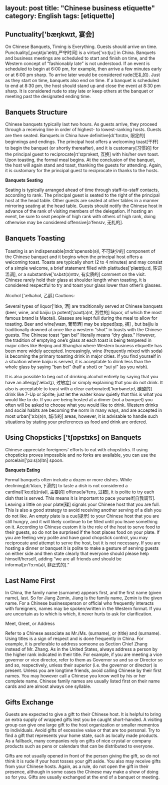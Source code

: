 layout: post
title: "Chinese business etiquette"
category: English
tags: [etiquette]
---

## Punctuality['bæŋkwɪt, 宴会]

On Chinese Banquets, Timing is Everything. Guests should arrive on time. Punctuality[,pʌŋktjʊ'ælɪtɪ,严守时间] is a virtue['vɜːtjuː] in China. Banquets and business meetings are scheduled to start and finish on time, and the Western concept of “fashionably late” is not understood. If an event is scheduled to begin at 6:00 pm, for example, then arrive a few minutes early or at 6:00 pm sharp. To arrive later would be considered rude(无礼的). Just as they start on time, banquets also end on time. If a banquet is scheduled to end at 8:30 pm, the host should stand up and close the event at 8:30 pm sharp. It is considered rude to stay late or keep others at the banquet or meeting past the designated ending time.

<!--more-->

## Banquets Structure

Chinese banquets typically last two hours. As guests arrive, they proceed through a receiving line in order of highest- to lowest-ranking hosts. Guests are then seated. Banquets in China have definitive[dɪ'fɪnɪtɪv, 限定的] beginnings and endings. The principal host offers a welcoming toast[干杯] to begin the banquet (or shortly thereafter), and it is customary[习惯的] for the principal guest to reciprocate[rɪ'sɪprəkeɪt, 互换]  with his/her own toast. Upon toasting, the formal meal begins. At the conclusion of the banquet, the host will again stand and toast, thanking the guests for attending. Again, it is customary for the principal guest to reciprocate in thanks to the hosts.

__Banquets Seating__

Seating is typically arranged ahead of time through staff-to-staff contacts, according to rank. The principal guest is seated to the right of the principal host at the head table. Other guests are seated at other tables in a manner mirroring seating at the head table. Guests should notify the Chinese host in advance of the rank of visiting members of the delegation. If hosting an event, be sure to seat people of high rank with others of high rank, doing otherwise may be considered offensive[ə'fensɪv, 无礼的].

## Banquets Toasting

Toasting is an indispensable[ɪndɪ'spensəb(ə)l, 不可缺少的] component of the Chinese banquet and it begins when the principal host offers a welcoming toast. Toasts are typically short (2 to 4 minutes) and may consist of a simple welcome, a brief statement filled with platitudes['plætɪtjuːd,  陈词滥调], or a substantive['sʌbst(ə)ntɪv, 有实质的] comment on the visit. Chinese rarely hold their glass at shoulder length when toasting, it is considered respectful to try and toast your glass lower than other’s glasses.

Alcohol ['ælkəhɒl, 乙醇] Cautions:

Several types of liquor['lɪkə, 酒]  are traditionally served at Chinese banquets (beer, wine, and baijiu (a potent['pəʊt(ə)nt, 烈性的]  liquor, of which the most famous brand is Maotai). Glasses are kept full during the meal to allow for toasting. Beer and wine[waɪn, 葡萄酒] may be sipped[sɪp, 抿] , but baijiu is traditionally downed at once like a western “shot” in toasts with the Chinese guests. The Chinese toast “gan bei” literally means “dry glass.” However, the tradition of emptying one’s glass at each toast is being tempered in major cities like Beijing and Shanghai where Western business etiquette has been more widely accepted. Increasingly, wine (frequently mixed with soda) is becoming the primary toasting drink in major cities. If you find yourself in a situation where baijiu is served, it is acceptable to drink less than the whole glass by saying “ban bei” (half a shot) or “sui yi” (as you wish).

It is also possible to beg out of drinking alcohol entirely by saying that you have an allergy['ælədʒɪ, 过敏症] or simply explaining that you do not drink. It also is acceptable to toast with a clear carbonated['kɑrbənetɪd, 碳酸的] drink like 7-Up or Sprite; just let the waiter know quietly that this is what you would like to do. If you are being hosted at a dinner (not a banquet) you often will be asked to choose what you would like to drink. Western drinks and social habits are becoming the norm in many ways, and are accepted in most urban['ɜːb(ə)n,  城市的] areas, however, it is advisable to handle such situations by stating your preferences as food and drink are ordered.

## Using Chopsticks ['tʃɒpstɪks] on Banquets

Chinese appreciate foreigners’ efforts to eat with chopsticks. If using chopsticks proves impossible and no forks are available, you can use the porcelain['pɔːs(ə)lɪn] spoon.

__Banquets Eating__

Formal banquets often include a dozen or more dishes. While declining[dɪ'klaɪn,下滑的] to taste a dish is not considered a cardinal['kɑːd(ɪ)n(ə)l, 主要的] offense[ə'fɛns, 过错], it is polite to try each dish that is served. This means it is important to pace yourself[自我调节]. Leaving a little on your plate[碟] signals your Chinese host that you are full. This is also a good strategy to avoid receiving another serving of a dish you do not like. An empty plate is a cue[提示] to your Chinese host that you are still hungry, and it will likely continue to be filled until you leave something on it. According to Chinese custom it is the role of the host to serve food to their guests, so do not be surprised if the host places food on your plate. If you are feeling very polite and have good chopstick control, you may reciprocate and attempt to serve the host, but it is not necessary. If you are hosting a dinner or banquet it is polite to make a gesture of serving guests on either side and then state clearly that everyone should please help himself/herself, adding “we are all friends and should be informal[ɪn'fɔːm(ə)l, 非正式的].”

## Last Name First

In China, the family name (surname) appears first, and the first name (given name), last. So for Jiang Zemin, Jiang is the family name, Zemin is the given name. For a Chinese businessperson or official who frequently interacts with foreigners, names may be spoken/written in the Western format. If you are uncertain as to which is which, it never hurts to ask for clarification.

Meet, Greet, or Address

Refer to a Chinese associate as Mr./Ms. (surname), or (title) and (surname). Using titles is a sign of respect and is done frequently in China. For example, it is preferable to address someone as Section Chief Zhang instead of Mr. Zhang. As in the United States, always address a person by the higher rank indicated in their title. For example, if you are meeting a vice governor or vice director, refer to them as Governor so and so or Director so and so, respectively, unless their superior (i.e. the governor or director) is present. Unless you are longtime friends, avoid calling Chinese by their first names. You may however call a Chinese you know well by his or her complete name. Chinese family names are usually listed first on their name cards and are almost always one syllable.

## Gifts Exchange

Guests are expected to give a gift to their Chinese host. It is helpful to bring an extra supply of wrapped gifts lest you be caught short-handed. A visiting group can give one large gift to the host organization or smaller mementos to individuals. Avoid gifts of excessive value or that are too personal. Try to find a gift that represents your home state, such as locally made products. As a fallback, many companies rely on gifts of nice crystal or company products such as pens or calendars that can be distributed to everyone.

Gifts are not usually opened in front of the person giving the gift, so do not think it is rude if your host tosses your gift aside. You also may receive gifts from your Chinese hosts. Again, as a rule, do not open the gift in their presence, although in some cases the Chinese may make a show of doing so for you. Gifts are usually exchanged at the end of a banquet or meeting.
